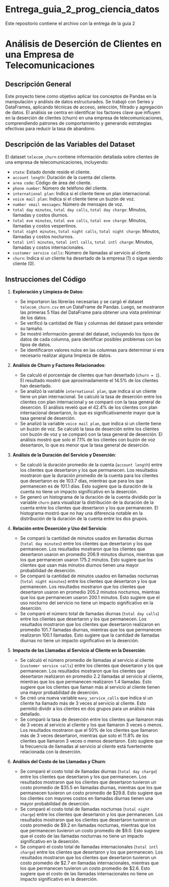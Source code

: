 # Entrega_guia_2_prog_ciencia_datos
Este repositorio contiene el archivo con la entrega de la guia 2
# Análisis de Deserción de Clientes en una Empresa de Telecomunicaciones

## Descripción General

Este proyecto tiene como objetivo aplicar los conceptos de Pandas en la manipulación y análisis de datos estructurados. Se trabajó con Series y DataFrames, aplicando técnicas de acceso, selección, filtrado y agregación de datos. El análisis se centra en identificar los factores clave que influyen en la deserción de clientes (churn) en una empresa de telecomunicaciones, comprendiendo patrones de comportamiento y generando estrategias efectivas para reducir la tasa de abandono.

## Descripción de las Variables del Dataset

El dataset `telecom_churn` contiene información detallada sobre clientes de una empresa de telecomunicaciones, incluyendo:

- `state`: Estado donde reside el cliente.
- `account length`: Duración de la cuenta del cliente.
- `area code`: Código de área del cliente.
- `phone number`: Número de teléfono del cliente.
- `international plan`: Indica si el cliente tiene un plan internacional.
- `voice mail plan`: Indica si el cliente tiene un buzón de voz.
- `number vmail messages`: Número de mensajes de voz.
- `total day minutes`, `total day calls`, `total day charge`: Minutos, llamadas y costos diurnos.
- `total eve minutes`, `total eve calls`, `total eve charge`: Minutos, llamadas y costos vespertinos.
- `total night minutes`, `total night calls`, `total night charge`: Minutos, llamadas y costos nocturnos.
- `total intl minutes`, `total intl calls`, `total intl charge`: Minutos, llamadas y costos internacionales.
- `customer service calls`: Número de llamadas al servicio al cliente.
- `churn`: Indica si un cliente ha desertado de la empresa (1) o sigue siendo cliente (0).

## Instrucciones del Código

1. **Exploración y Limpieza de Datos**:
    - Se importaron las librerías necesarias y se cargó el dataset `telecom_churn.csv` en un DataFrame de Pandas. Luego, se mostraron las primeras 5 filas del DataFrame para obtener una vista preliminar de los datos.
    - Se verificó la cantidad de filas y columnas del dataset para entender su tamaño.
    - Se mostró información general del dataset, incluyendo los tipos de datos de cada columna, para identificar posibles problemas con los tipos de datos.
    - Se identificaron valores nulos en las columnas para determinar si era necesario realizar alguna limpieza de datos.

2. **Análisis de Churn y Factores Relacionados**:
    - Se calculó el porcentaje de clientes que han desertado (`churn = 1`). El resultado mostró que aproximadamente el 14.5% de los clientes han desertado.
    - Se analizó la variable `international plan`, que indica si un cliente tiene un plan internacional. Se calculó la tasa de deserción entre los clientes con plan internacional y se comparó con la tasa general de deserción. El análisis reveló que el 42.4% de los clientes con plan internacional desertaron, lo que es significativamente mayor que la tasa general de deserción.
    - Se analizó la variable `voice mail plan`, que indica si un cliente tiene un buzón de voz. Se calculó la tasa de deserción entre los clientes con buzón de voz y se comparó con la tasa general de deserción. El análisis mostró que solo el 7.1% de los clientes con buzón de voz desertaron, lo que es menor que la tasa general de deserción.

3. **Análisis de la Duración del Servicio y Deserción**:
    - Se calculó la duración promedio de la cuenta (`account length`) entre los clientes que desertaron y los que permanecen. Los resultados mostraron que la duración promedio de la cuenta para los clientes que desertaron es de 103.7 días, mientras que para los que permanecen es de 101.1 días. Esto sugiere que la duración de la cuenta no tiene un impacto significativo en la deserción.
    - Se generó un histograma de la duración de la cuenta dividido por la variable `churn` para visualizar la distribución de la duración de la cuenta entre los clientes que desertaron y los que permanecen. El histograma mostró que no hay una diferencia notable en la distribución de la duración de la cuenta entre los dos grupos.

4. **Relación entre Deserción y Uso del Servicio**:
    - Se comparó la cantidad de minutos usados en llamadas diurnas (`total day minutes`) entre los clientes que desertaron y los que permanecen. Los resultados mostraron que los clientes que desertaron usaron en promedio 206.9 minutos diurnos, mientras que los que permanecen usaron 175.2 minutos. Esto sugiere que los clientes que usan más minutos diurnos tienen una mayor probabilidad de deserción.
    - Se comparó la cantidad de minutos usados en llamadas nocturnas (`total night minutes`) entre los clientes que desertaron y los que permanecen. Los resultados mostraron que los clientes que desertaron usaron en promedio 205.2 minutos nocturnos, mientras que los que permanecen usaron 200.1 minutos. Esto sugiere que el uso nocturno del servicio no tiene un impacto significativo en la deserción.
    - Se comparó el número total de llamadas diurnas (`total day calls`) entre los clientes que desertaron y los que permanecen. Los resultados mostraron que los clientes que desertaron realizaron en promedio 101.7 llamadas diurnas, mientras que los que permanecen realizaron 100.1 llamadas. Esto sugiere que la cantidad de llamadas diurnas no tiene un impacto significativo en la deserción.

5. **Impacto de las Llamadas al Servicio al Cliente en la Deserción**:
    - Se calculó el número promedio de llamadas al servicio al cliente (`customer service calls`) entre los clientes que desertaron y los que permanecen. Los resultados mostraron que los clientes que desertaron realizaron en promedio 2.2 llamadas al servicio al cliente, mientras que los que permanecen realizaron 1.4 llamadas. Esto sugiere que los clientes que llaman más al servicio al cliente tienen una mayor probabilidad de deserción.
    - Se creó una nueva variable `many_service_calls` que indica si un cliente ha llamado más de 3 veces al servicio al cliente. Esto permitió dividir a los clientes en dos grupos para un análisis más detallado.
    - Se comparó la tasa de deserción entre los clientes que llamaron más de 3 veces al servicio al cliente y los que llamaron 3 veces o menos. Los resultados mostraron que el 50% de los clientes que llamaron más de 3 veces desertaron, mientras que solo el 11.8% de los clientes que llamaron 3 veces o menos desertaron. Esto sugiere que la frecuencia de llamadas al servicio al cliente está fuertemente relacionada con la deserción.

6. **Análisis del Costo de las Llamadas y Churn**:
    - Se comparó el costo total de llamadas diurnas (`total day charge`) entre los clientes que desertaron y los que permanecen. Los resultados mostraron que los clientes que desertaron tuvieron un costo promedio de $35.5 en llamadas diurnas, mientras que los que permanecen tuvieron un costo promedio de $29.8. Esto sugiere que los clientes con mayores costos en llamadas diurnas tienen una mayor probabilidad de deserción.
    - Se comparó el costo total de llamadas nocturnas (`total night charge`) entre los clientes que desertaron y los que permanecen. Los resultados mostraron que los clientes que desertaron tuvieron un costo promedio de $9.2 en llamadas nocturnas, mientras que los que permanecen tuvieron un costo promedio de $9.0. Esto sugiere que el costo de las llamadas nocturnas no tiene un impacto significativo en la deserción.
    - Se comparó el costo total de llamadas internacionales (`total intl charge`) entre los clientes que desertaron y los que permanecen. Los resultados mostraron que los clientes que desertaron tuvieron un costo promedio de $2.7 en llamadas internacionales, mientras que los que permanecen tuvieron un costo promedio de $2.6. Esto sugiere que el costo de las llamadas internacionales no tiene un impacto significativo en la deserción.

